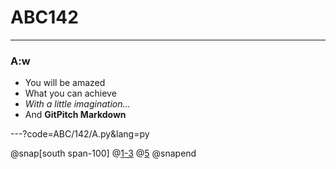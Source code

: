# ABC142

---

### A:w

- You will be amazed
- What you can achieve
- *With a little imagination...*
- And **GitPitch Markdown**

---?code=ABC/142/A.py&lang=py

@snap[south span-100]
@[1-3](ボイラープレート。使わないやつもテンプレに入れておく)
@[5](test)
@snapend